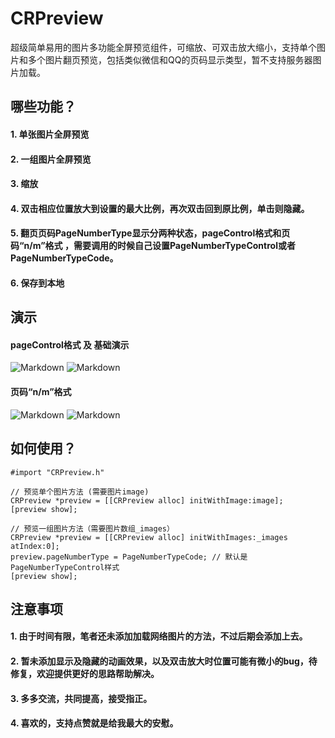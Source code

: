 # CRPreview
超级简单易用的图片多功能全屏预览组件，可缩放、可双击放大缩小，支持单个图片和多个图片翻页预览，包括类似微信和QQ的页码显示类型，暂不支持服务器图片加载。

## 哪些功能？
#### 1. 单张图片全屏预览
#### 2. 一组图片全屏预览
#### 3. 缩放
#### 4. 双击相应位置放大到设置的最大比例，再次双击回到原比例，单击则隐藏。
#### 5. 翻页页码PageNumberType显示分两种状态，pageControl格式和页码“n/m”格式 ，需要调用的时候自己设置PageNumberTypeControl或者PageNumberTypeCode。
#### 6. 保存到本地

## 演示
#### pageControl格式 及 基础演示
![Markdown](http://i2.buimg.com/574358/34c36a9a70e3ef27.jpg)
![Markdown](http://i2.buimg.com/574358/6fe6f22518e9c889.gif)
#### 页码“n/m”格式
![Markdown](http://i2.buimg.com/574358/e12c172e1a6f7de6.jpg)
![Markdown](http://i4.piimg.com/574358/c1e7f1b0958d8f2b.gif)

## 如何使用？
    #import "CRPreview.h"
    
    // 预览单个图片方法 (需要图片image)
    CRPreview *preview = [[CRPreview alloc] initWithImage:image];
    [preview show];
    
    // 预览一组图片方法（需要图片数组_images）
    CRPreview *preview = [[CRPreview alloc] initWithImages:_images atIndex:0];
    preview.pageNumberType = PageNumberTypeCode; // 默认是PageNumberTypeControl样式
    [preview show];

## 注意事项
#### 1. 由于时间有限，笔者还未添加加载网络图片的方法，不过后期会添加上去。
#### 2. 暂未添加显示及隐藏的动画效果，以及双击放大时位置可能有微小的bug，待修复，欢迎提供更好的思路帮助解决。
#### 3. 多多交流，共同提高，接受指正。
#### 4. 喜欢的，支持点赞就是给我最大的安慰。
